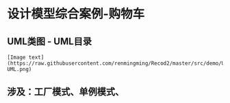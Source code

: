 # 设计模型综合案例-购物车

## UML类图 - UML目录
    [Image text](https://raw.githubusercontent.com/renmingming/Recod2/master/src/demo/UML/cart-UML.png)

## 涉及：工厂模式、单例模式、
